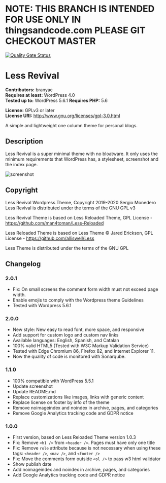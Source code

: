 # NOTE: THIS BRANCH IS INTENDED FOR USE ONLY IN thingsandcode.com PLEASE GIT CHECKOUT MASTER
[![Quality Gate Status](https://sonarcloud.io/api/project_badges/measure?project=Branyac_Less-Revival&metric=alert_status)](https://sonarcloud.io/dashboard?id=Branyac_Less-Revival)

# Less Revival
**Contributors:** branyac  
**Requires at least:** WordPress 4.0  
**Tested up to:** WordPress 5.6.1
**Requires PHP:** 5.6  

**License:** GPLv3 or later  
**License URI:** http://www.gnu.org/licenses/gpl-3.0.html

A simple and lightweight one column theme for personal blogs.

## Description

Less Revival is a super minimal theme with no bloatware. It only uses the minimum requirements that WordPress has, a stylesheet, screenshot and the index page.

![screenshot](https://raw.githubusercontent.com/Branyac/Less-Revival/master/screenshot.png)

## Copyright
Less Revival Wordpress Theme, Copyright 2019-2020 Sergio Monedero  
Less Revival is distributed under the terms of the GNU GPL v3

Less Revival Theme is based on Less Reloaded Theme, GPL License - https://github.com/man4toman/Less-Reloaded

Less Reloaded Theme is based on Less Theme © Jared Erickson, GPL License - https://github.com/alliswell/Less

Less Theme is distributed under the terms of the GNU GPL

## Changelog

### 2.0.1
* Fix: On small screens the comment form width must not exceed page width.
* Enable emojis to comply with the Wordpress theme Guidelines
* Tested with Wordpress 5.6.1

### 2.0.0
* New style: New easy to read font, more space, and responsive
* Add support for custom logo and custom nav links
* Available languages: English, Spanish, and Catalan
* 100% valid HTML5 (Tested with W3C Markup Validation Service)
* Tested with Edge Chromium 86, Firefox 82, and Internet Explorer 11.
* Now the quality of code is monitored with Sonarqube.

### 1.1.0
* 100% compatible with WordPress 5.5.1
* Update screenshot
* Update README.md
* Replace customizations like images, links with generic content
* Replace license on footer by info of the theme
* Remove noimageindex and noindex in archive, pages, and categories
* Remove Google Analytics tracking code and GDPR notice

### 1.0.0
* First version, based on Less Reloaded Theme version 1.0.3
* Fix: Remove `<h1 />` from `<header />`. Pages must have only one title
* Fix: Remove `role` attribute because is not necessary when using these tags: `<header />`, `<nav />`, and `<footer />`
* Fix: Move the comments form outside `<ol />` to pass w3 html validator
* Show publish date
* Add noimageindex and noindex in archive, pages, and categories
* Add Google Analytics tracking code and GDPR notice
